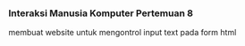 ### Interaksi Manusia Komputer Pertemuan 8
 membuat website untuk mengontrol input text pada form html
